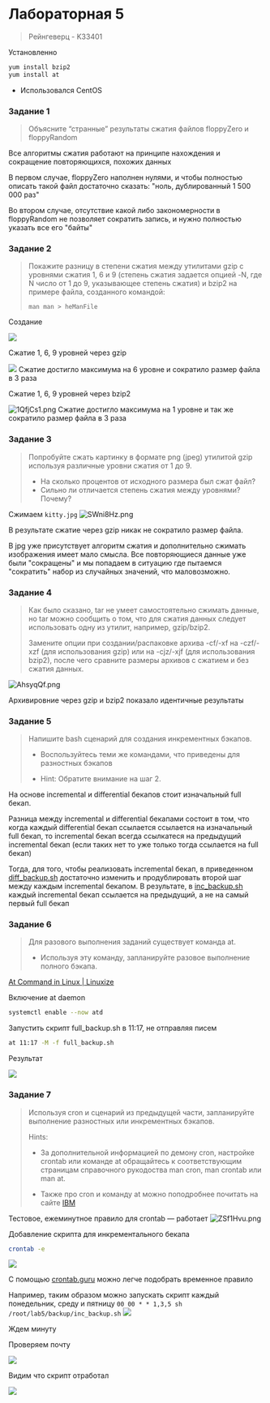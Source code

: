 # Лабораторная 5
> Рейнгеверц - K33401

Установленно
```bash
yum install bzip2
yum install at
```

- Использовался CentOS


### Задание 1
> Объясните “странные” результаты сжатия файлов floppyZero и floppyRandom
> 

Все алгоритмы сжатия работают на принципе нахождения и сокращение повторяющихся, похожих данных

В первом случае, floppyZero наполнен нулями, и чтобы полностью описать такой файл достаточно сказать: "ноль, дублированный 1 500 000 раз" 

Во втором случае, отсутствие какой либо закономерности в floppyRandom не позволяет сократить запись, и нужно полностью указать все его "байты"



### Задание 2
> Покажите разницу в степени сжатия между утилитами gzip с уровнями сжатия 1, 6 и 9 (степень сжатия задается опцией -N, где N число от 1 до 9, указывающее степень сжатия) и bzip2 на примере файла, созданного командой: 
> 
> `man man > heManFile`

Создание

![](https://i.imgur.com/XKRAn1G.png)

Сжатие 1, 6, 9 уровней через gzip 

![](https://i.imgur.com/s6VDYc9.png)
Сжатие достигло максимума на 6 уровне и сократило размер файла в 3 раза


Сжатие 1, 6, 9 уровней через bzip2 

![1QfjCs1.png](https://i.imgur.com/1QfjCs1.png)
Сжатие достигло максимума на 1 уровне и так же сократило размер файла в 3 раза

### Задание 3
> Попробуйте сжать картинку в формате png (jpeg) утилитой gzip используя различные уровни сжатия от 1 до 9. 
> - На сколько процентов от исходного размера
был сжат файл? 
> - Сильно ли отличается степень сжатия между уровнями? Почему?


Сжимаем `kitty.jpg`
![SWni8Hz.png](https://i.imgur.com/SWni8Hz.png)

В результате сжатие через gzip никак не сократило размер файла. 

В jpg уже присутствует алгоритм сжатия и дополнительно сжимать изображения имеет мало смысла. Все повторяющиеся данные уже были "сокращены" и мы попадаем в ситуацию где пытаемся "сократить" набор из случайных значений, что маловозможно.  


### Задание 4

> Как было сказано, tar не умеет самостоятельно сжимать данные, но tar можно сообщить о том, что для сжатия данных следует использовать одну из утилит, например, gzip/bzip2. 
> 
> Замените опции при создании/распаковке архива -cf/-xf на -czf/-xzf (для использования gzip) или на -cjz/-xjf (для использования bzip2), после чего сравните размеры архивов с сжатием и без сжатия данных.
> 

![AhsyqQf.png](https://i.imgur.com/AhsyqQf.png)

Архивировние через gzip и bzip2 показало идентичные результаты


### Задание 5
> Напишите bash сценарий для создания инкрементных бэкапов. 
> 
> - Воспользуйтесь теми же командами, что приведены для разностных бэкапов
> 
> - Hint: Обратите внимание на шаг 2.

На основе incremental и differential бекапов стоит изначальный full бекап. 

Разница между incremental и differential бекапами состоит в том, что когда каждый differential бекап ссылается ссылается на изначальный full бекап, то incremental бекап всегда ссылкатеся на предыдущий incremental бекап (если таких нет то уже только тогда ссылается на full бекап)

Тогда, для того, чтобы реализовать incremental бекап, в приведенном [diff_backup.sh](backup/diff_backup.sh) достаточно изменить и продублировать второй шаг между каждым incremental бекапом. В результате, в [inc_backup.sh](backup/inc_backup.sh) каждый incremental бекап ссылается на предыдущий, а не на самый первый full бекап

### Задание 6
> Для разового выполнения заданий существует команда at.
> - Используя эту команду, запланируйте разовое выполнение полного бэкапа.

[At Command in Linux \| Linuxize](https://linuxize.com/post/at-command-in-linux/)

Включение at daemon
```bash
systemctl enable --now atd
```

Запустить скрипт full_backup.sh в 11:17, не отправляя писем
```bash
at 11:17 -M -f full_backup.sh
```

Результат

![](https://i.imgur.com/qSvadzk.png)



### Задание 7
> Используя cron и сценарий из предыдущей части, запланируйте выполнение разностных или инкрементных бэкапов. 
> 
> Hints: 
> - За дополнительной информацией по демону cron, настройке crontab или команде at обращайтесь к соответствующим страницам справочного рукодоства man cron, man crontab или man at. 
> 
> - Также про cron и команду at можно поподробнее почитать на сайте [IBM](http://www.ibm.com/developerworks/ru/library/l-job-scheduling/) 
> 

Тестовое, ежеминутное правило для crontab ― работает
![ZSf1Hvu.png](https://i.imgur.com/ZSf1Hvu.png)



Добавление скрипта для инкрементального бекапа
```bash
crontab -e
```

![](https://i.imgur.com/dFzXqii.png)


С помощью [crontab.guru](https://crontab.guru/) можно легче подобрать временное правило

Например, таким образом можно запускать скрипт каждый понедельник, среду и пятницу
`00 00 * * 1,3,5 sh /root/lab5/backup/inc_backup.sh`
![](https://i.imgur.com/EcAARsh.png)



Ждем минуту


Проверяем почту

![](https://i.imgur.com/vS8d5Qp.png)


Видим что скрипт отработал

![](https://i.imgur.com/5IEr6lu.png)